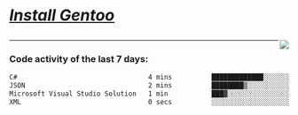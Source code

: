 
<div align="left" style=""> <!--td installgentoo-->

<h1 style="border: none;">
  
 [*Install Gentoo*](https://wiki.gentoo.org/wiki/Handbook:Main_Page)
</h1>


<img align="right" src="https://github-readme-stats.vercel.app/api/top-langs/?username=notdevblue&layout=compact&theme=dark">
  
---

### Code activity of the last 7 days:

<!--START_SECTION:waka-->

```txt
C#                                 4 mins          █████████████░░░░░░░░░░░░   51.85 %
JSON                               2 mins          ████████▒░░░░░░░░░░░░░░░░   33.31 %
Microsoft Visual Studio Solution   1 min           ███▓░░░░░░░░░░░░░░░░░░░░░   14.72 %
XML                                0 secs          ░░░░░░░░░░░░░░░░░░░░░░░░░   00.13 %
```

<!--END_SECTION:waka-->
